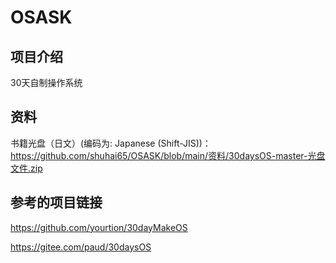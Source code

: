 # OSASK

## 项目介绍

30天自制操作系统

## 资料

书籍光盘（日文）(编码为: Japanese (Shift-JIS))：
 https://github.com/shuhai65/OSASK/blob/main/资料/30daysOS-master-光盘文件.zip 

## 参考的项目链接

https://github.com/yourtion/30dayMakeOS

https://gitee.com/paud/30daysOS

